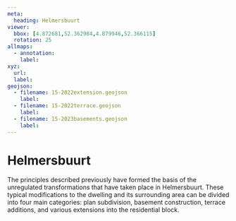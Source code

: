 ```yaml
---
meta:
  heading: Helmersbuurt
viewer:
  bbox: [4.872681,52.362984,4.879946,52.366115]
  rotation: 25
allmaps:
  - annotation:
    label: 
xyz:
  url: 
  label: 
geojson: 
  - filename: 15-2022extension.geojson
    label: 
  - filename: 15-2022terrace.geojson
    label: 
  - filename: 15-2023basements.geojson
    label: 
---
```

# Helmersbuurt
The principles described previously have formed the basis of the unregulated transformations that have taken place in Helmersbuurt. These typical modifications to the dwelling and its surrounding area can be divided into four main categories: plan subdivision, basement construction, terrace additions, and various extensions into the residential block.